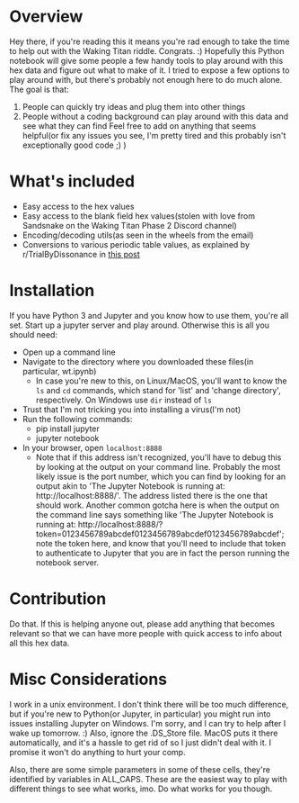 # Overview
Hey there, if you're reading this it means you're rad enough to take the time to help out with the Waking Titan riddle. Congrats. :)
Hopefully this Python notebook will give some people a few handy tools to play around with this hex data and figure out what to make of it.
I tried to expose a few options to play around with, but there's probably not enough here to do much alone. The goal is that:
1. People can quickly try ideas and plug them into other things
2. People without a coding background can play around with this data and see what they can find
Feel free to add on anything that seems helpful(or fix any issues you see, I'm pretty tired and this probably isn't exceptionally good code ;)  )

# What's included
- Easy access to the hex values
- Easy access to the blank field hex values(stolen with love from Sandsnake on the Waking Titan Phase 2 Discord channel)
- Encoding/decoding utils(as seen in the wheels from the email)
- Conversions to various periodic table values, as explained by r/TrialByDissonance in [this post](https://www.reddit.com/r/NoMansSkyTheGame/comments/6orsy9/waking_titan_megathread_phase_2_begins_edition/dkjzsoj/)

# Installation
If you have Python 3 and Jupyter and you know how to use them, you're all set. Start up a jupyter server and play around. Otherwise this is all you should need:
- Open up a command line
- Navigate to the directory where you downloaded these files(in particular, wt.ipynb)
  - In case you're new to this, on Linux/MacOS, you'll want to know the `ls` and `cd` commands, which stand for 'list' and 'change directory', respectively. On Windows use `dir` instead of `ls`
- Trust that I'm not tricking you into installing a virus(I'm not)
- Run the following commands:
  - pip install jupyter
  - jupyter notebook
- In your browser, open `localhost:8888`
  - Note that if this address isn't recognized, you'll have to debug this by looking at the output on your command line. Probably the most likely issue is the port number, which you can find by looking for an output akin to 'The Jupyter Notebook is running at: http://localhost:8888/'. The address listed there is the one that should work. Another common gotcha here is when the output on the command line says something like 'The Jupyter Notebook is running at: http://localhost:8888/?token=0123456789abcdef0123456789abcdef0123456789abcdef'; note the token here, and know that you'll need to include that token to authenticate to Jupyter that you are in fact the person running the notebook server.
  
# Contribution
Do that. If this is helping anyone out, please add anything that becomes relevant so that we can have more people with quick access to info about all this hex data.

# Misc Considerations
I work in a unix environment. I don't think there will be too much difference, but if you're new to Python(or Jupyter, in particular) you might run into issues installing Jupyter on Windows. I'm sorry, and I can try to help after I wake up tomorrow. :)
Also, ignore the .DS_Store file. MacOS puts it there automatically, and it's a hassle to get rid of so I just didn't deal with it. I promise it won't do anything to hurt your comp.

Also, there are some simple parameters in some of these cells, they're identified by variables in ALL_CAPS. These are the easiest way to play with different things to see what works, imo. Do what works for you though.
